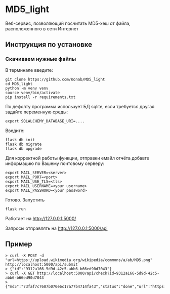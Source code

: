 # MD5_light
Веб-сервис, позволяющий посчитать MD5-хеш от файла, расположенного в сети Интернет

## Инструкция по установке

### Скачиваем нужные файлы
В терминале введите:
```
git clone https://github.com/Konab/MD5_light
cd MD5_light
python -m venv venv
source venv/bin/activate
pip install -r requirements.txt
```

По дефолту программа использует БД sqlite, если требуется другая задайте переменную среды:
```
export SQLALCHEMY_DATABASE_URI=....
```

Введите:
```
flask db init
flask db migrate
flask db upgrade
```

Для корректной работы функции, отправки емайл отчёта добавте информацию по Вашему почтовому серверу:
```
export MAIL_SERVER=<server>
export MAIL_PORT=<port>
export MAIL_USE_TLS=<tls>
export MAIL_USERNAME=<your username>
export MAIL_PASSWORD=<your password>
```
Готово.
Запустить
```
flask run
```
Работает на http://127.0.0.1:5000/

Запросы отправлять на http://127.0.0.1:5000/api

## Пример
```
> curl -X POST -d "url=https://upload.wikimedia.org/wikipedia/commons/a/ab/MD5.png" http://localhost:5000/api/submit
> {"id":"9312a166-5d9d-42c5-abb6-b66ed90d7043"}
> curl -X GET http://localhost:5000/api/check?id=9312a166-5d9d-42c5-abb6-b66ed90d7043
> {"md5":"73faf7c7607b070e6c17a77b4714fa43","status":"done","url":"https://upload.wikimedia.org/wikipedia/commons/a/ab/MD5.png"}
```
